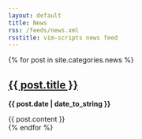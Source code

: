 ```yaml
---
layout: default
title: News
rss: /feeds/news.xml
rsstitle: vim-scripts news feed
---
```


{% for post in site.categories.news %}
  <div class="post">
    <h2><a href="{{ post.url }}">{{ post.title }}</a></h2>
    <p><strong>{{ post.date | date_to_string }}</strong></p>
    {{ post.content }}
  </div>
{% endfor %}

